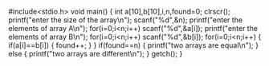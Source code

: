  #include<stdio.h>
void main()
{
      int a[10],b[10],i,n,found=0; clrscr();
      printf("enter the size of the array\n");
      scanf("%d",&n);
      printf("enter the elements of array A\n");
     for(i=0;i<n;i++) 
     scanf("%d",&a[i]);
     printf("enter the elements of array B\n"); 
     for(i=0;i<n;i++)
     scanf("%d",&b[i]);
     for(i=0;i<n;i++)
     {
      if(a[i]==b[i])
     {
     found++;
     }
     } 
     if(found==n) 
    { 
     printf("two arrays are equal\n");
     }
    else
   {
    printf("two arrays are different\n");
    } 
    getch();
}
